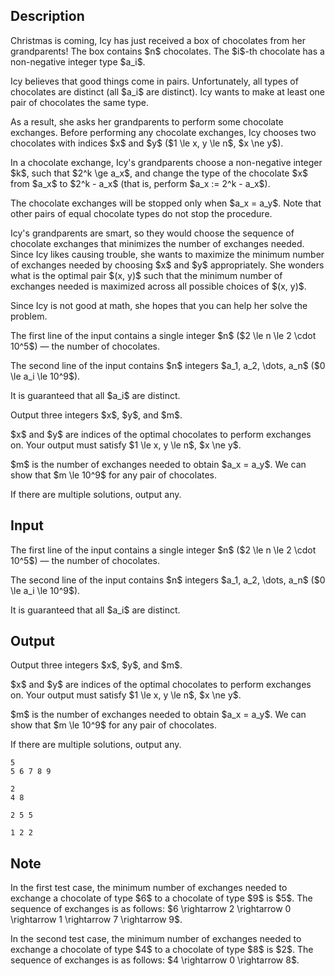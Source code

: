 ## Description

<div><p>Christmas is coming, Icy has just received a box of chocolates from her grandparents! The box contains $n$ chocolates. The $i$-th chocolate has a non-negative integer type $a_i$.</p><p>Icy believes that good things come in pairs. Unfortunately, all types of chocolates are distinct (all $a_i$ are <span class="tex-font-style-bf">distinct</span>). Icy wants to make at least one pair of chocolates the same type. </p><p>As a result, she asks her grandparents to perform some <span class="tex-font-style-it">chocolate exchanges</span>. <span class="tex-font-style-bf">Before performing any chocolate exchanges</span>, Icy chooses two chocolates with indices $x$ and $y$ ($1 \le x, y \le n$, $x \ne y$).</p><p>In a <span class="tex-font-style-it">chocolate exchange</span>, Icy's grandparents choose a non-negative integer $k$, such that $2^k \ge a_x$, and change the type of the chocolate $x$ from $a_x$ to $2^k - a_x$ (that is, perform $a_x := 2^k - a_x$).</p><p>The chocolate exchanges will be stopped only when $a_x = a_y$. <span class="tex-font-style-bf">Note that other pairs of equal chocolate types do not stop the procedure.</span></p><p>Icy's grandparents are smart, so they would choose the sequence of chocolate exchanges that <span class="tex-font-style-bf">minimizes</span> the number of exchanges needed. Since Icy likes causing trouble, she wants to <span class="tex-font-style-bf">maximize</span> the minimum number of exchanges needed by choosing $x$ and $y$ appropriately. She wonders what is the optimal pair $(x, y)$ such that the minimum number of exchanges needed is maximized across all possible choices of $(x, y)$.</p><p>Since Icy is not good at math, she hopes that you can help her solve the problem.</p></div><div class="input-specification"><p>The first line of the input contains a single integer $n$ ($2 \le n \le 2 \cdot 10^5$)&nbsp;— the number of chocolates.</p><p>The second line of the input contains $n$ integers $a_1, a_2, \dots, a_n$ ($0 \le a_i \le 10^9$).</p><p>It is guaranteed that all $a_i$ are distinct.</p></div><div class="output-specification"><p>Output three integers $x$, $y$, and $m$.</p><p>$x$ and $y$ are indices of the optimal chocolates to perform exchanges on. Your output must satisfy $1 \le x, y \le n$, $x \ne y$.</p><p>$m$ is the number of exchanges needed to obtain $a_x = a_y$. We can show that $m \le 10^9$ for any pair of chocolates.</p><p>If there are multiple solutions, output any.</p></div>

## Input

<p>The first line of the input contains a single integer $n$ ($2 \le n \le 2 \cdot 10^5$)&nbsp;— the number of chocolates.</p><p>The second line of the input contains $n$ integers $a_1, a_2, \dots, a_n$ ($0 \le a_i \le 10^9$).</p><p>It is guaranteed that all $a_i$ are distinct.</p>

## Output

<p>Output three integers $x$, $y$, and $m$.</p><p>$x$ and $y$ are indices of the optimal chocolates to perform exchanges on. Your output must satisfy $1 \le x, y \le n$, $x \ne y$.</p><p>$m$ is the number of exchanges needed to obtain $a_x = a_y$. We can show that $m \le 10^9$ for any pair of chocolates.</p><p>If there are multiple solutions, output any.</p>





```input1
5
5 6 7 8 9
```




```input2
2
4 8
```




```output1
2 5 5
```




```output2
1 2 2
```



## Note

<p>In the first test case, the minimum number of exchanges needed to exchange a chocolate of type $6$ to a chocolate of type $9$ is $5$. The sequence of exchanges is as follows: $6 \rightarrow 2 \rightarrow 0 \rightarrow 1 \rightarrow 7 \rightarrow 9$.</p><p>In the second test case, the minimum number of exchanges needed to exchange a chocolate of type $4$ to a chocolate of type $8$ is $2$. The sequence of exchanges is as follows: $4 \rightarrow 0 \rightarrow 8$.</p>
